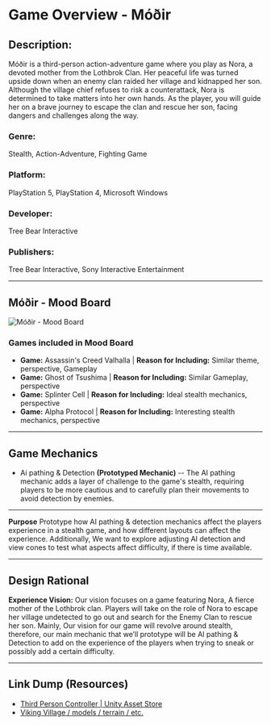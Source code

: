 # Game Overview - Móðir

## Description:
Móðir is a third-person action-adventure game where you play as Nora, a devoted mother from the Lothbrok Clan. Her peaceful life was turned upside down when an enemy clan raided her village and kidnapped her son. Although the village chief refuses to risk a counterattack, Nora is determined to take matters into her own hands. As the player, you will guide her on a brave journey to escape the clan and rescue her son, facing dangers and challenges along the way.

### Genre:
Stealth, Action-Adventure, Fighting Game

### Platform:
PlayStation 5, PlayStation 4, Microsoft Windows

### Developer:
Tree Bear Interactive

### Publishers:
Tree Bear Interactive, Sony Interactive Entertainment

---
## Móðir - Mood Board

![Móðir - Mood Board](https://imgur.com/a/GvPmYhs.jpg)

### Games included in Mood Board
- **Game:** Assassin's Creed Valhalla | **Reason for Including:** Similar theme, perspective, Gameplay
- **Game:** Ghost of Tsushima | **Reason for Including:** Similar Gameplay, perspective
- **Game:** Splinter Cell | **Reason for Including:** Ideal stealth mechanics, perspective
- **Game:** Alpha Protocol | **Reason for Including:** Interesting stealth mechanics, perspective

---

## Game Mechanics

- Ai pathing & Detection **(Prototyped Mechanic)**
-- The AI pathing mechanic adds a layer of challenge to the game's stealth, requiring players to be more cautious and to carefully plan their movements to avoid detection by enemies.

---

**Purpose** Prototype how AI pathing & detection mechanics affect the players experience in a stealth game, and how different layouts can affect the experience. Additionally, We want to explore adjusting AI detection and view cones to test what aspects affect difficulty, if there is time available. 

---

## Design Rational

**Experience Vision:**
Our vision focuses on a game featuring Nora, A fierce mother of the Lothbrok clan. Players will take on the role of Nora to escape her village undetected to go out and search for the Enemy Clan to rescue her son. Mainly, Our vision for our game will revolve around stealth, therefore, our main mechanic that we’ll prototype will be AI pathing & Detection to add on the experience of the players when trying to sneak or possibly add a certain difficulty.

---

## Link Dump (Resources)
- [Third Person Controller | Unity Asset Store](https://assetstore.unity.com/packages/essentials/starter-assets-thirdperson-updates-in-new-charactercontroller-pa-196526)
- [Viking Village / models / terrain / etc.](https://assetstore.unity.com/packages/3d/environments/fantasy/polygon-vikings-low-poly-3d-art-by-synty-85664)
